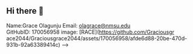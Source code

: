 ## Hi there 👋

Name:Grace Olagunju 
Email: olagrace@nmsu.edu  
GitHubID: 170056958
image: [RACE](https://github.com/Graciousgr
ace2044/Graciousgrace2044/assets/170056958/afde6d88-20be-470d-931b-92a63389414c)
-->
